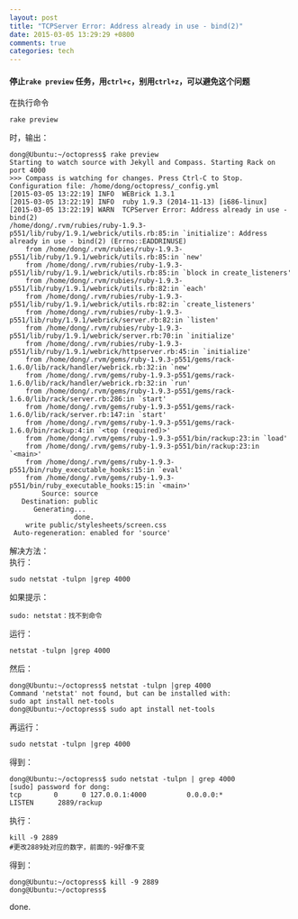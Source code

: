 ```yaml
---
layout: post
title: "TCPServer Error: Address already in use - bind(2)"
date: 2015-03-05 13:29:29 +0800
comments: true
categories: tech
---
```

#### 停止`rake preview` 任务，用`ctrl+c`，别用`ctrl+z`，可以避免这个问题
在执行命令  

	rake preview

时，输出：  

	dong@Ubuntu:~/octopress$ rake preview  
	Starting to watch source with Jekyll and Compass. Starting Rack on port 4000  
	>>> Compass is watching for changes. Press Ctrl-C to Stop.  
	Configuration file: /home/dong/octopress/_config.yml  
	[2015-03-05 13:22:19] INFO  WEBrick 1.3.1  
	[2015-03-05 13:22:19] INFO  ruby 1.9.3 (2014-11-13) [i686-linux]  
	[2015-03-05 13:22:19] WARN  TCPServer Error: Address already in use - bind(2)  
	/home/dong/.rvm/rubies/ruby-1.9.3-p551/lib/ruby/1.9.1/webrick/utils.rb:85:in `initialize': Address already in use - bind(2) (Errno::EADDRINUSE)
		from /home/dong/.rvm/rubies/ruby-1.9.3-p551/lib/ruby/1.9.1/webrick/utils.rb:85:in `new'
		from /home/dong/.rvm/rubies/ruby-1.9.3-p551/lib/ruby/1.9.1/webrick/utils.rb:85:in `block in create_listeners'
		from /home/dong/.rvm/rubies/ruby-1.9.3-p551/lib/ruby/1.9.1/webrick/utils.rb:82:in `each'
		from /home/dong/.rvm/rubies/ruby-1.9.3-p551/lib/ruby/1.9.1/webrick/utils.rb:82:in `create_listeners'
		from /home/dong/.rvm/rubies/ruby-1.9.3-p551/lib/ruby/1.9.1/webrick/server.rb:82:in `listen'
		from /home/dong/.rvm/rubies/ruby-1.9.3-p551/lib/ruby/1.9.1/webrick/server.rb:70:in `initialize'
		from /home/dong/.rvm/rubies/ruby-1.9.3-p551/lib/ruby/1.9.1/webrick/httpserver.rb:45:in `initialize'
		from /home/dong/.rvm/gems/ruby-1.9.3-p551/gems/rack-1.6.0/lib/rack/handler/webrick.rb:32:in `new'
		from /home/dong/.rvm/gems/ruby-1.9.3-p551/gems/rack-1.6.0/lib/rack/handler/webrick.rb:32:in `run'
		from /home/dong/.rvm/gems/ruby-1.9.3-p551/gems/rack-1.6.0/lib/rack/server.rb:286:in `start'
		from /home/dong/.rvm/gems/ruby-1.9.3-p551/gems/rack-1.6.0/lib/rack/server.rb:147:in `start'
		from /home/dong/.rvm/gems/ruby-1.9.3-p551/gems/rack-1.6.0/bin/rackup:4:in `<top (required)>'
		from /home/dong/.rvm/gems/ruby-1.9.3-p551/bin/rackup:23:in `load'
		from /home/dong/.rvm/gems/ruby-1.9.3-p551/bin/rackup:23:in `<main>'
		from /home/dong/.rvm/gems/ruby-1.9.3-p551/bin/ruby_executable_hooks:15:in `eval'
		from /home/dong/.rvm/gems/ruby-1.9.3-p551/bin/ruby_executable_hooks:15:in `<main>'
            Source: source
       Destination: public
	      Generating... 
                    done.
	    write public/stylesheets/screen.css
	 Auto-regeneration: enabled for 'source'

解决方法：  
执行：  

	sudo netstat -tulpn |grep 4000
	
如果提示：  
```
sudo: netstat：找不到命令
```
运行：  
```
netstat -tulpn |grep 4000
```
然后：  
```
dong@Ubuntu:~/octopress$ netstat -tulpn |grep 4000
Command 'netstat' not found, but can be installed with:
sudo apt install net-tools
dong@Ubuntu:~/octopress$ sudo apt install net-tools
```
再运行：  
```
sudo netstat -tulpn |grep 4000
```
得到：

	dong@Ubuntu:~/octopress$ sudo netstat -tulpn | grep 4000
	[sudo] password for dong: 
	tcp        0      0 127.0.0.1:4000          0.0.0.0:*               LISTEN      2889/rackup  

执行：  

	kill -9 2889
	#更改2889处对应的数字，前面的-9好像不变

得到：  

	dong@Ubuntu:~/octopress$ kill -9 2889
	dong@Ubuntu:~/octopress$

done.
